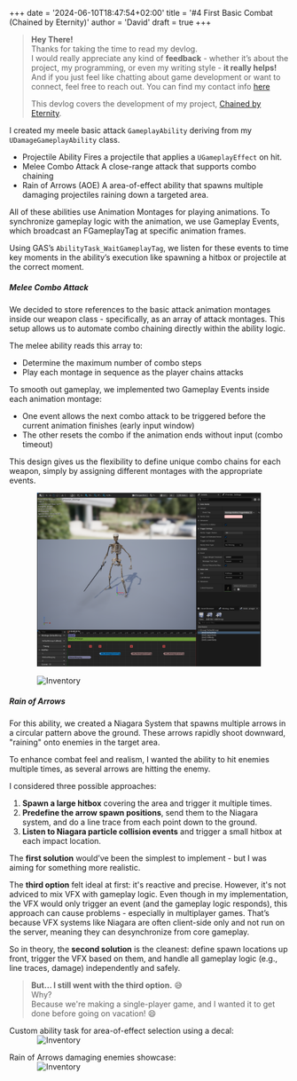 +++
date = '2024-06-10T18:47:54+02:00'
title = '#4 First Basic Combat (Chained by Eternity)'
author = 'David'
draft = true
+++

> **Hey There!**  
> Thanks for taking the time to read my devlog.  
> I would really appreciate any kind of **feedback** - whether it’s about the project, my programming, or even my writing style - **it really helps!**
> And if you just feel like chatting about game development or want to connect, feel free to reach out.
> You can find my contact info [here](https://david-burgstaller.de/about/)
>
> This devlog covers the development of my project, [Chained by Eternity](https://www.david-burgstaller.de/project/chainedbyeternity/).


I created my meele basic attack `GameplayAbility` deriving from my `UDamageGameplayAbility` class. 

- Projectile Ability
  Fires a projectile that applies a `UGameplayEffect` on hit.
- Melee Combo Attack 
  A close-range attack that supports combo chaining 
- Rain of Arrows (AOE)
  A area-of-effect ability that spawns multiple damaging projectiles raining down a targeted area.

All of these abilities use Animation Montages for playing animations. To synchronize gameplay logic with the animation, we use Gameplay Events, which broadcast an FGameplayTag at specific animation frames.

Using GAS’s `AbilityTask_WaitGameplayTag`, we listen for these events to time key moments in the ability’s execution like spawning a hitbox or projectile at the correct moment.

##### Melee Combo Attack 
We decided to store references to the basic attack animation montages inside our weapon class - specifically, as an array of attack montages. This setup allows us to automate combo chaining directly within the ability logic.

The melee ability reads this array to:
- Determine the maximum number of combo steps
- Play each montage in sequence as the player chains attacks

To smooth out gameplay, we implemented two Gameplay Events inside each animation montage:

- One event allows the next combo attack to be triggered before the current animation finishes (early input window)
- The other resets the combo if the animation ends without input (combo timeout)

This design gives us the flexibility to define unique combo chains for each weapon, simply by assigning different montages with the appropriate events.

<img src="/images/ChainedByEternity/AttackMontage.png" alt="Inventory" style="display: block; width: 80%; margin: 0 auto;">
<br>
<img src="/images/ChainedByEternity/MeleeAttackCombo.gif" alt="Inventory" style="display: block; width: 80%; margin: 0 auto;">


##### Rain of Arrows

For this ability, we created a Niagara System that spawns multiple arrows in a circular pattern above the ground. These arrows rapidly shoot downward, "raining" onto enemies in the target area.

To enhance combat feel and realism, I wanted the ability to hit enemies multiple times, as several arrows are hitting the enemy.

I considered three possible approaches:

1. **Spawn a large hitbox** covering the area and trigger it multiple times.
2. **Predefine the arrow spawn positions**, send them to the Niagara system, and do a line trace from each point down to the ground.
3. **Listen to Niagara particle collision events** and trigger a small hitbox at each impact location.

The **first solution** would’ve been the simplest to implement - but I was aiming for something more realistic.

The **third option** felt ideal at first: it's reactive and precise. However, it's not adviced to mix VFX with gameplay logic. Even though in my implementation, the VFX would only trigger an event (and the gameplay logic responds), this approach can cause problems - especially in multiplayer games. That’s because VFX systems like Niagara are often client-side only and not run on the server, meaning they can desynchronize from core gameplay.

So in theory, the **second solution** is the cleanest: define spawn locations up front, trigger the VFX based on them, and handle all gameplay logic (e.g., line traces, damage) independently and safely.

> **But… I still went with the third option.** 😅  
> Why?  
> Because we're making a single-player game, and I wanted it to get done before going on vacation! 😄

Custom ability task for area-of-effect selection using a decal:
<img src="/images/ChainedByEternity/RainOfArrowAreaSelection.gif" alt="Inventory" style="display: block; width: 80%; margin: 0 auto;">

Rain of Arrows damaging enemies showcase:
<img src="/images/ChainedByEternity/RainOfArrowDamage.gif" alt="Inventory" style="display: block; width: 80%; margin: 0 auto;">

